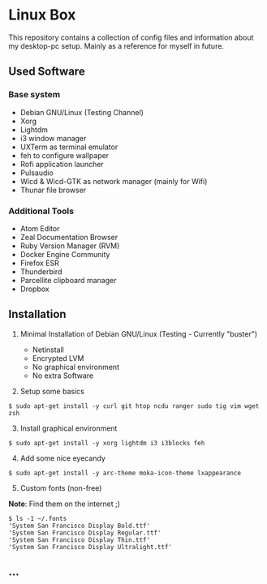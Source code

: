 # Linux Box

This repository contains a collection of config files and information about my desktop-pc setup. Mainly as a reference for myself in future.

## Used Software

### Base system

* Debian GNU/Linux (Testing Channel)
* Xorg
* Lightdm
* i3 window manager
* UXTerm as terminal emulator
* feh to configure wallpaper
* Rofi application launcher
* Pulsaudio
* Wicd & Wicd-GTK as network manager (mainly for Wifi)
* Thunar file browser

### Additional Tools

* Atom Editor
* Zeal Documentation Browser
* Ruby Version Manager (RVM)
* Docker Engine Community
* Firefox ESR
* Thunderbird
* Parcellite clipboard manager
* Dropbox

## Installation

1. Minimal Installation of Debian GNU/Linux (Testing - Currently "buster")
   * Netinstall
   * Encrypted LVM
   * No graphical environment
   * No extra Software

2. Setup some basics

  ```shell
  $ sudo apt-get install -y curl git htop ncdu ranger sudo tig vim wget zsh
  ```

3. Install graphical environment

  ```shell
  $ sudo apt-get install -y xorg lightdm i3 i3blocks feh
  ```

4. Add some nice eyecandy

  ```shell
  $ sudo apt-get install -y arc-theme moka-icon-theme lxappearance
  ```

5. Custom fonts (non-free)

  **Note**: Find them on the internet ;)

   ```shell
   $ ls -1 ~/.fonts
  'System San Francisco Display Bold.ttf'
  'System San Francisco Display Regular.ttf'
  'System San Francisco Display Thin.ttf'
  'System San Francisco Display Ultralight.ttf'
   ```

## ...
